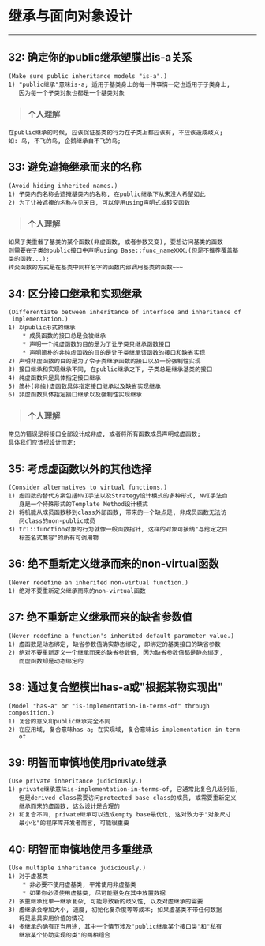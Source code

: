 # **继承与面向对象设计** #
***



## **32: 确定你的public继承塑膜出is-a关系** ##
    (Make sure public inheritance models "is-a".)
    1) "public继承"意味is-a; 适用于基类身上的每一件事情一定也适用于子类身上,
       因为每一个子类对象也都是一个基类对象
> ### **个人理解**
    在public继承的时候, 应该保证基类的行为在子类上都应该有, 不应该造成歧义;
    如: 鸟, 不飞的鸟, 企鹅继承自不飞的鸟;



## **33: 避免遮掩继承而来的名称** ##
    (Avoid hiding inherited names.)
    1) 子类内的名称会遮掩基类内的名称, 在public继承下从来没人希望如此
    2) 为了让被遮掩的名称在见天日, 可以使用using声明式或转交函数
> ### **个人理解**
    如果子类重载了基类的某个函数(非虚函数, 或者参数又变), 要想访问基类的函数
    则需要在子类的public接口中声明using Base::func_nameXXX;(但是不推荐覆盖基
    类的函数...);
    转交函数的方式是在基类中同样名字的函数内部调用基类的函数~~~


## **34: 区分接口继承和实现继承** ##
    (Differentiate between inheritance of interface and inheritance of 
     implementation.)
    1) 以public形式的继承
        * 成员函数的接口总是会被继承
        * 声明一个纯虚函数的目的是为了让子类只继承函数接口
        * 声明简朴的非纯虚函数的目的是让子类继承该函数的接口和缺省实现
    2) 声明非虚函数的目的是为了令子类继承函数的接口以及一份强制性实现
    3) 接口继承和实现继承不同, 在public继承之下, 子类总是继承基类的接口
    4) 纯虚函数只是具体指定接口继承
    5) 简朴(非纯)虚函数具体指定接口继承以及缺省实现继承
    6) 非虚函数具体指定接口继承以及强制性实现继承
> ### **个人理解**
    常见的错误是将接口全部设计成非虚, 或者将所有函数成员声明成虚函数;
    具体我们应该视设计而定;



## **35: 考虑虚函数以外的其他选择** ##
    (Consider alternatives to virtual functions.)
    1) 虚函数的替代方案包括NVI手法以及Strategy设计模式的多种形式, NVI手法自
       身是一个特殊形式的Template Method设计模式
    2) 将机能从成员函数移到class外部函数, 带来的一个缺点是, 非成员函数无法访
       问class的non-public成员
    3) tr1::function对象的行为就像一般函数指针, 这样的对象可接纳"与给定之目
       标签名式兼容"的所有可调用物



## **36: 绝不重新定义继承而来的non-virtual函数** ##
    (Never redefine an inherited non-virtual function.)
    1) 绝对不要重新定义继承而来的non-virtual函数



## **37: 绝不重新定义继承而来的缺省参数值** ##
    (Never redefine a function's inherited default parameter value.)
    1) 虚函数是动态绑定, 缺省参数值确实静态绑定, 即绑定的基类接口的缺省参数
    2) 绝对不要重新定义一个继承而来的缺省参数值, 因为缺省参数值都是静态绑定,
       而虚函数却是动态绑定的



## **38: 通过复合塑模出has-a或"根据某物实现出"** ##
    (Model "has-a" or "is-implementation-in-terms-of" through composition.)
    1) 复合的意义和public继承完全不同
    2) 在应用域, 复合意味has-a; 在实现域, 复合意味is-implementation-in-term-
       of



## **39: 明智而审慎地使用private继承** ##
    (Use private inheritance judiciously.)
    1) private继承意味is-implementation-in-terms-of, 它通常比复合几级别低, 
       但是derived class需要访问protected base class的成员, 或需要重新定义
       继承而来的虚函数, 这么设计是合理的
    2) 和复合不同, private继承可以造成empty base最优化, 这对致力于"对象尺寸
       最小化"的程序库开发者而言, 可能很重要



## **40: 明智而审慎地使用多重继承** ##
    (Use multiple inheritance judiciously.)
    1) 对于虚基类
        * 非必要不使用虚基类, 平常使用非虚基类
        * 如果你必须使用虚基类, 尽可能避免在其中放置数据
    2) 多重继承比单一继承复杂, 可能导致新的歧义性, 以及对虚继承的需要
    3) 虚继承会增加大小, 速度, 初始化复杂度等等成本; 如果虚基类不带任何数据
       将是最具实用价值的情况
    4) 多继承的确有正当用途, 其中一个情节涉及"public继承某个接口类"和"私有
       继承某个协助实现的类"的两相组合
